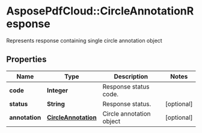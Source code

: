 ﻿# AsposePdfCloud::CircleAnnotationResponse
Represents response containing single circle annotation object

## Properties
Name | Type | Description | Notes
------------ | ------------- | ------------- | -------------
**code** | **Integer** | Response status code. | 
**status** | **String** | Response status. | [optional] 
**annotation** | [**CircleAnnotation**](CircleAnnotation.md) | Circle annotation object | [optional] 


